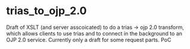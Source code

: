 # trias_to_ojp_2.0
Draft of XSLT (and server asscoicated) to do a trias -> ojp 2.0 transform, which allows clients to use trias and to connect in the background to an OJP 2.0 service.  Currently only a draft for some request parts. PoC
